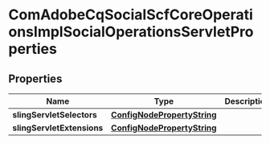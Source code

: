 

# ComAdobeCqSocialScfCoreOperationsImplSocialOperationsServletProperties

## Properties

Name | Type | Description | Notes
------------ | ------------- | ------------- | -------------
**slingServletSelectors** | [**ConfigNodePropertyString**](ConfigNodePropertyString.md) |  |  [optional]
**slingServletExtensions** | [**ConfigNodePropertyString**](ConfigNodePropertyString.md) |  |  [optional]



